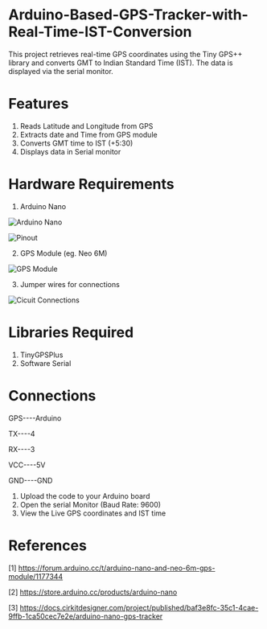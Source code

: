# Arduino-Based-GPS-Tracker-with-Real-Time-IST-Conversion
This project retrieves real-time GPS coordinates using the Tiny GPS++ library and converts GMT to Indian Standard Time (IST). The data is displayed via the serial monitor.

# Features 
1. Reads Latitude and Longitude from GPS
2. Extracts date and Time from GPS module
3. Converts GMT time to IST (+5:30)
4. Displays data in Serial monitor

# Hardware Requirements
1. Arduino Nano

![Arduino Nano](https://github.com/user-attachments/assets/05706d9d-4c34-40e5-a674-b5b7e9575926)

![Pinout](https://github.com/user-attachments/assets/f50c1286-a733-46aa-aef7-419529048561)

2. GPS Module (eg. Neo 6M)

![GPS Module](https://github.com/user-attachments/assets/7040d74c-e987-4c3b-901b-4e668c05d1ae)


3. Jumper wires for connections

![Cicuit Connections](https://github.com/user-attachments/assets/05c1c904-a4d1-426a-b45f-8b91eed372a3)


# Libraries Required
1. TinyGPSPlus
2. Software Serial

# Connections

GPS----Arduino

TX----4

RX----3

VCC----5V

GND----GND


1. Upload the code to your Arduino board
2. Open the serial Monitor (Baud Rate: 9600)
3. View the Live GPS coordinates and IST time

# References

[1] https://forum.arduino.cc/t/arduino-nano-and-neo-6m-gps-module/1177344

[2] https://store.arduino.cc/products/arduino-nano

[3] https://docs.cirkitdesigner.com/project/published/baf3e8fc-35c1-4cae-9ffb-1ca50cec7e2e/arduino-nano-gps-tracker
